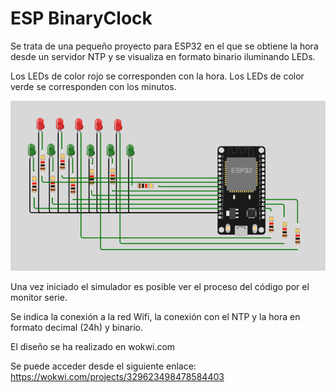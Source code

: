 # ESP BinaryClock

Se trata de una pequeño proyecto para ESP32 en el que se obtiene la hora desde un servidor NTP y se visualiza en formato binario iluminando LEDs.

Los LEDs de color rojo se corresponden con la hora. Los LEDs de color verde se corresponden con los minutos.

![alt text](https://github.com/cserra16/espbinaryclock/blob/main/espBinaryClock.png?raw=true)

Una vez iniciado el simulador es posible ver el proceso del código por el monitor serie.

Se indica la conexión a la red Wifi, la conexión con el NTP y la hora en formato decimal (24h) y binario.



El diseño se ha realizado en wokwi.com

Se puede acceder desde el siguiente enlace: https://wokwi.com/projects/329623498478584403
